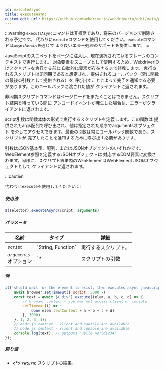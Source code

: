 ```yaml
---
id: executeAsync
title: executeAsync
custom_edit_url: https://github.com/webdriverio/webdriverio/edit/main/packages/webdriverio/src/commands/element/executeAsync.ts
---
```


:::warning
`executeAsync`コマンドは非推奨であり、将来のバージョンで削除される予定です。
代わりに`execute`コマンドを使用してください。`execute`コマンドは`async`/`await`を通じて
より良いエラー処理のサポートを提供します。
:::

JavaScriptのスニペットをページに注入し、現在選択されているフレームのコンテキストで実行します。
対象要素をスコープとして使用するため、WebdriverIOはスクリプトを実行する前に
自動的に要素が存在するまで待機します。
実行されるスクリプトは非同期であると想定され、提供されるコールバック（常に関数の最後の引数として提供される）を
呼び出すことによって完了を通知する必要があります。このコールバックに渡された値が
クライアントに返されます。

非同期スクリプトコマンドはページロードをまたぐことはできません。スクリプト結果を待っている間に
アンロードイベントが発生した場合は、エラーがクライアントに返されます。

script引数は関数本体の形式で実行するスクリプトを定義します。この関数は
提供されたargs配列で呼び出され、値は指定された順序でargumentsオブジェクト
を介してアクセスできます。最後の引数は常にコールバック関数であり、スクリプトが
完了したことを通知するために呼び出す必要があります。

引数はJSON基本型、配列、またはJSONオブジェクトのいずれかです。WebElement参照を定義するJSONオブジェクトは
対応するDOM要素に変換されます。同様に、スクリプト結果内のWebElementはWebElement JSONオブジェクトとして
クライアントに返されます。

:::caution

代わりに`execute`を使用してください
:::

##### 使用法

```js
$(selector).executeAsync(script, arguments)
```

##### パラメータ

<table>
  <thead>
    <tr>
      <th>名前</th><th>タイプ</th><th>詳細</th>
    </tr>
  </thead>
  <tbody>
    <tr>
      <td><code><var>script</var></code></td>
      <td>`String, Function`</td>
      <td>実行するスクリプト。</td>
    </tr>
    <tr>
      <td><code><var>arguments</var></code><br /><span className="label labelWarning">オプション</span></td>
      <td>`*`</td>
      <td>スクリプトの引数</td>
    </tr>
  </tbody>
</table>

##### 例

```js title="executeAsync.js"
it('should wait for the element to exist, then executes async javascript on the page with the element as first argument', async () => {
    await browser.setTimeout({ script: 5000 })
    const text = await $('div').execute((elem, a, b, c, d) => {
        // browser context - you may not access client or console
        setTimeout(() => {
            done(elem.textContent + a + b + c + d)
        }, 3000);
    }, 1, 2, 3, 4);
    // node.js context - client and console are available
    // node.js context - client and console are available
    console.log(text); // outputs "Hello World1234"
});
```

##### 戻り値

- **&lt;*&gt;**
            **<code><var>return</var></code>:**              スクリプトの結果。